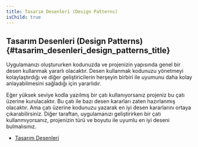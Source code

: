 ```yaml
---
title: Tasarım Desenleri (Design Patterns)
isChild: true
---
```


## Tasarım Desenleri (Design Patterns) {#tasarim_desenleri_design_patterns_title}

Uygulamanızı oluştururken kodunuzda ve projenizin yapısında genel bir desen kullanmak yararlı olacaktır. Desen kullanmak kodunuzu yönetmeyi kolaylaştırdığı ve diğer geliştiricilerin herşeyin birbiri ile uyumunu daha kolay anlayabilmesini sağladığı için yararlıdır. 


Eğer yüksek seviye kodla yazılmış bir çatı kullanıyorsanız projeniz bu çatı üzerine kurulacaktır. Bu çatı ile bazı desen kararları zaten hazırlanmış olacaktır. Ama çatı üzerine kodunuzu yazarak en iyi desen kararlarını ortaya çıkarabilirsiniz. Diğer taraftan, uygulamanızı geliştirirken bir çatı kullanmıyorsanız, projenizin türü ve boyutu ile uyumlu en iyi deseni bulmalısınız. 

* [Tasarım Desenleri](/php-the-right-way/pages/Design-Patterns.html)
